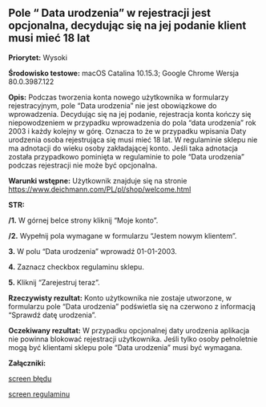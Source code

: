 ## Pole “ Data urodzenia” w rejestracji jest opcjonalna, decydując się na jej podanie klient musi mieć 18 lat

**Priorytet:** Wysoki

**Środowisko testowe:** macOS Catalina 10.15.3; Google Chrome Wersja 80.0.3987.122

**Opis:** Podczas tworzenia konta nowego użytkownika w formularzy rejestracyjnym, pole “Data urodzenia” nie jest obowiązkowe do wprowadzenia. Decydując  się na jej podanie, rejestracja konta kończy się niepowodzeniem w przypadku wprowadzenia do pola “data urodzenia” rok 2003 i każdy kolejny w górę. Oznacza to że w przypadku wpisania Daty urodzenia osoba rejestrująca się musi mieć 18 lat. W regulaminie sklepu nie ma adnotacji do wieku osoby zakładającej konto. Jeśli taka adnotacja została przypadkowo pominięta w regulaminie to pole “Data urodzenia” podczas rejestracji nie może być opcjonalna.

**Warunki wstępne:** 
Użytkownik znajduje się na stronie https://www.deichmann.com/PL/pl/shop/welcome.html


**STR:**

**/1.** W górnej belce strony kliknij “Moje konto”.

**/2.** Wypełnij pola wymagane w formularzu “Jestem nowym klientem”.

**3.** W polu “Data urodzenia” wprowadź 01-01-2003. 

**4.** Zaznacz checkbox regulaminu sklepu.

**5.** Kliknij “Zarejestruj teraz”.

**Rzeczywisty rezultat:** Konto użytkownika nie zostaje utworzone, w formularzu pole “Data urodzenia” podświetla się na czerwono z informacją “Sprawdź datę urodzenia”.

**Oczekiwany rezultat:** W przypadku opcjonalnej daty urodzenia aplikacja nie powinna blokować rejestracji użytkownika. Jeśli tylko osoby pełnoletnie mogą być klientami sklepu pole “Data urodzenia” musi być wymagana.

**Załączniki:**

[screen błędu](https://github.com/KamilaWhite/Projects/blob/master/projects/deichmann.md/screen/Zrzut%20ekranu%202020-05-6%20o%2019.41.36.png)

[screen regulaminu](https://github.com/KamilaWhite/Projects/blob/master/projects/deichmann.md/screen/Zrzut%20ekranu%202020-05-6%20o%2019.59.35.png)
